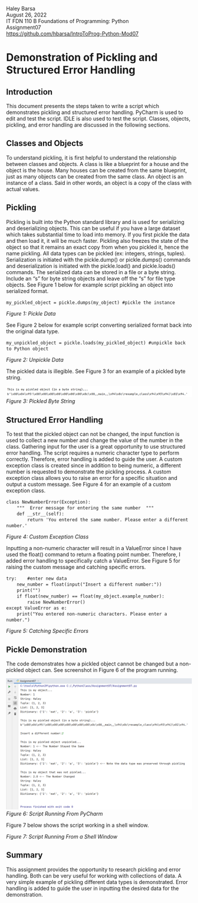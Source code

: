 Haley Barsa  
August 26, 2022  
IT FDN 110 B Foundations of Programming: Python  
Assignment07  
https://github.com/hbarsa/IntroToProg-Python-Mod07  

# Demonstration of Pickling and Structured Error Handling

## Introduction
This document presents the steps taken to write a script which demonstrates pickling and structured error handling. PyCharm is used to edit and test the script. IDLE is also used to test the script. Classes, objects, pickling, and error handling are discussed in the following sections. 

## Classes and Objects
To understand pickling, it is first helpful to understand the relationship between classes and objects. A class is like a blueprint for a house and the object is the house. Many houses can be created from the same blueprint, just as many objects can be created from the same class. An object is an instance of a class. Said in other words, an object is a copy of the class with actual values. 

## Pickling
Pickling is built into the Python standard library and is used for serializing and deserializing objects. This can be useful if you have a large dataset which takes substantial time to load into memory. If you first pickle the data and then load it, it will be much faster. Pickling also freezes the state of the object so that it remains an exact copy from when you pickled it, hence the name pickling. All data types can be pickled (ex: integers, strings, tuples). Serialization is initiated with the pickle.dump() or pickle.dumps() commands and deserialization is initiated with the pickle.load()  and pickle.loads() commands. The serialized data can be stored in a file or a byte string. Include an “s” for byte string objects and leave off the “s” for file type objects. See Figure 1 below for example script pickling an object into serialized format. 

```
my_pickled_object = pickle.dumps(my_object) #pickle the instance
``` 
*Figure 1: Pickle Data*  

See Figure 2 below for example script converting serialized format back into the original data type.

```
my_unpickled_object = pickle.loads(my_pickled_object) #unpickle back to Python object
```
*Figure 2: Unpickle Data*  

The pickled data is illegible. See Figure 3 for an example of a pickled byte string.

![Pickled Byte String](https://github.com/hbarsa/IntroToProg-Python-Mod07/blob/main/docs/byte%20string.png "Pickled Byte String")  
*Figure 3: Pickled Byte String*

## Structured Error Handling
To test that the pickled object can not be changed, the input function is used to collect a new number and change the value of the number in the class. Gathering input for the user is a great opportunity to use structured error handling. The script requires a numeric character type to perform correctly. Therefore, error handling is added to guide the user. A custom exception class is created since in addition to being numeric, a different number is requested to demonstrate the pickling process. A custom exception class allows you to raise an error for a specific situation and output a custom message. See Figure 4 for an example of a custom exception class.

```
class NewNumberError(Exception):
    """  Error message for entering the same number  """
    def __str__(self):
        return 'You entered the same number. Please enter a different number.'
```
*Figure 4: Custom Exception Class*

Inputting a non-numeric character will result in a ValueError since I have used the float() command to return a floating point number. Therefore, I added error handling to specifically catch a ValueError. See Figure 5 for raising the custom message and catching specific errors. 

```
try:    #enter new data
    new_number = float(input("Insert a different number:"))
    print("")
    if float(new_number) == float(my_object.example_number):
        raise NewNumberError()
except ValueError as e:
    print("You entered non-numeric characters. Please enter a number.")
```
*Figure 5: Catching Specific Errors*

## Pickle Demonstration
The code demonstrates how a pickled object cannot be changed but a non-pickled object can. See screenshot in Figure 6 of the program running. 

![Script Running from Pycharm](https://github.com/hbarsa/IntroToProg-Python-Mod07/blob/main/docs/pycharm.png "Script Running from Pycharm")  
*Figure 6: Script Running From PyCharm*

Figure 7 below shows the script working in a shell window.

*Figure 7: Script Running From a Shell Window*

## Summary
This assignment provides the opportunity to research pickling and error handling. Both can be very useful for working with collections of data. A very simple example of pickling different data types is demonstrated. Error handling is added to guide the user in inputting the desired data for the demonstration. 

